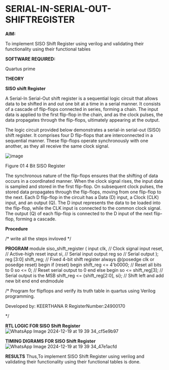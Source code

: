 # SERIAL-IN-SERIAL-OUT-SHIFTREGISTER

**AIM:**

To implement  SISO Shift Register using verilog and validating their functionality using their functional tables

**SOFTWARE REQUIRED:**

Quartus prime

**THEORY**

**SISO shift Register**

A Serial-In Serial-Out shift register is a sequential logic circuit that allows data to be shifted in and out one bit at a time in a serial manner. It consists of a cascade of flip-flops connected in series, forming a chain. The input data is applied to the first flip-flop in the chain, and as the clock pulses, the data propagates through the flip-flops, ultimately appearing at the output.

The logic circuit provided below demonstrates a serial-in serial-out (SISO) shift register. It comprises four D flip-flops that are interconnected in a sequential manner. These flip-flops operate synchronously with one another, as they all receive the same clock signal.

![image](https://github.com/naavaneetha/SERIAL-IN-SERIAL-OUT-SHIFTREGISTER/assets/154305477/e81c4072-37f9-46c6-8145-566764b74c3a)

Figure 01 4 Bit SISO Register

The synchronous nature of the flip-flops ensures that the shifting of data occurs in a coordinated manner. When the clock signal rises, the input data is sampled and stored in the first flip-flop. On subsequent clock pulses, the stored data propagates through the flip-flops, moving from one flip-flop to the next.
Each D flip-flop in the circuit has a Data (D) input, a Clock (CLK) input, and an output (Q). The D input represents the data to be loaded into the flip-flop, while the CLK input is connected to the common clock signal. The output (Q) of each flip-flop is connected to the D input of the next flip-flop, forming a cascade.

**Procedure**

/* write all the steps invloved */

**PROGRAM**
module siso_shift_register (
    input clk,    // Clock signal
    input reset,  // Active-high reset
    input si,     // Serial input
    output reg so // Serial output
);
    reg [3:0] shift_reg; // Fixed 4-bit shift register
    always @(posedge clk or posedge reset) begin
        if (reset) begin
            shift_reg <= 4'b0000; // Reset all bits to 0
            so <= 0;             // Reset serial output to 0
        end
        else begin
            so <= shift_reg[3];               // Serial output is the MSB
            shift_reg <= {shift_reg[2:0], si}; // Shift left and add new bit
        end
    end
endmodule


/* Program for flipflops and verify its truth table in quartus using Verilog programming.

Developed by: KEERTHANA R RegisterNumber:24900170

*/

**RTL LOGIC FOR SISO Shift Register**
![WhatsApp Image 2024-12-19 at 19 39 34_cf5e9b97](https://github.com/user-attachments/assets/db7b66e2-4bd2-4fe0-b96f-71c638fcd5a8)

**TIMING DIGRAMS FOR SISO Shift Register**
![WhatsApp Image 2024-12-19 at 19 39 34_47e1acfd](https://github.com/user-attachments/assets/ea6982f5-a6ff-40e0-b8a1-9095e86db692)

**RESULTS**
Thus,To implement  SISO Shift Register using verilog and validating their functionality using their functional tables is done.
